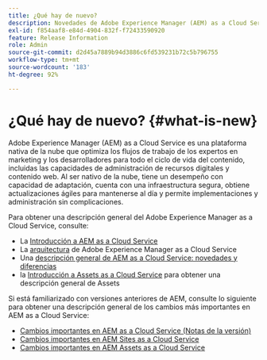```yaml
---
title: ¿Qué hay de nuevo?
description: Novedades de Adobe Experience Manager (AEM) as a Cloud Service.
exl-id: f854aaf8-e84d-4904-832f-f72433590920
feature: Release Information
role: Admin
source-git-commit: d2d45a7889b94d3886c6fd539231b72c5b796755
workflow-type: tm+mt
source-wordcount: '183'
ht-degree: 92%

---
```


# ¿Qué hay de nuevo?  {#what-is-new}

Adobe Experience Manager (AEM) as a Cloud Service es una plataforma nativa de la nube que optimiza los flujos de trabajo de los expertos en marketing y los desarrolladores para todo el ciclo de vida del contenido, incluidas las capacidades de administración de recursos digitales y contenido web. Al ser nativo de la nube, tiene un desempeño con capacidad de adaptación, cuenta con una infraestructura segura, obtiene actualizaciones ágiles para mantenerse al día y permite implementaciones y administración sin complicaciones.

Para obtener una descripción general del Adobe Experience Manager as a Cloud Service, consulte:
* La [Introducción a AEM as a Cloud Service](/help/overview/introduction.md)
* La [arquitectura](/help/overview/architecture.md) de Adobe Experience Manager as a Cloud Service
* Una [descripción general de AEM as a Cloud Service: novedades y diferencias](/help/overview/what-is-new-and-different.md)
* la [Introducción a Assets as a Cloud Service](/help/assets/overview.md) para obtener una descripción general de Assets

Si está familiarizado con versiones anteriores de AEM, consulte lo siguiente para obtener una descripción general de los cambios más importantes en AEM as a Cloud Service:

* [Cambios importantes en AEM as a Cloud Service (Notas de la versión)](/help/release-notes/aem-cloud-changes.md)
* [Cambios importantes en AEM Sites as a Cloud Service](/help/sites-cloud/sites-cloud-changes.md)
* [Cambios importantes en AEM Assets as a Cloud Service](/help/assets/assets-cloud-changes.md)
